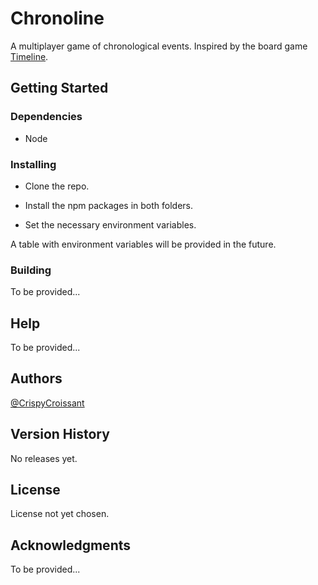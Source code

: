 # Chronoline

A multiplayer game of chronological events. Inspired by the board game [Timeline](https://boardgamegeek.com/boardgame/128664/timeline).

## Getting Started

### Dependencies

- Node

### Installing

- Clone the repo.

- Install the npm packages in both folders.

- Set the necessary environment variables.

A table with environment variables will be provided in the future.

### Building

To be provided...

## Help

To be provided...

## Authors

[@CrispyCroissant](https://twitter.com/crispycroissant)

## Version History

No releases yet.

## License

License not yet chosen.

## Acknowledgments

To be provided...
